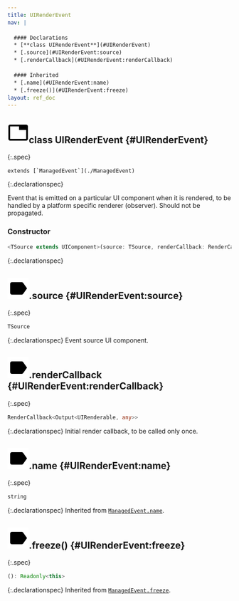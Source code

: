 ```yaml
---
title: UIRenderEvent
nav: |

  #### Declarations
  * [**class UIRenderEvent**](#UIRenderEvent)
  * [.source](#UIRenderEvent:source)
  * [.renderCallback](#UIRenderEvent:renderCallback)

  #### Inherited
  * [.name](#UIRenderEvent:name)
  * [.freeze()](#UIRenderEvent:freeze)
layout: ref_doc
---
```


## ![](/assets/icons/spec-class.svg)class UIRenderEvent {#UIRenderEvent}
{:.spec}


<pre markdown="span"><code markdown="span">extends [`ManagedEvent`](./ManagedEvent)</code></pre>
{:.declarationspec}

Event that is emitted on a particular UI component when it is rendered, to be handled by a platform specific renderer (observer). Should not be propagated.

### Constructor
```typescript
<TSource extends UIComponent>(source: TSource, renderCallback: RenderCallback<Output<UIRenderable, any>>): UIRenderEvent<TSource>
```
{:.declarationspec}



## ![](/assets/icons/spec-property.svg).source {#UIRenderEvent:source}
{:.spec}

```typescript
TSource
```
{:.declarationspec}
Event source UI component.



## ![](/assets/icons/spec-property.svg).renderCallback {#UIRenderEvent:renderCallback}
{:.spec}

```typescript
RenderCallback<Output<UIRenderable, any>>
```
{:.declarationspec}
Initial render callback, to be called only once.



## ![](/assets/icons/spec-property.svg).name {#UIRenderEvent:name}
{:.spec}

```typescript
string
```
{:.declarationspec}
Inherited from [`ManagedEvent.name`](./ManagedEvent#ManagedEvent:name).



## ![](/assets/icons/spec-method.svg).freeze() {#UIRenderEvent:freeze}
{:.spec}

```typescript
(): Readonly<this>
```
{:.declarationspec}
Inherited from [`ManagedEvent.freeze`](./ManagedEvent#ManagedEvent:freeze).

